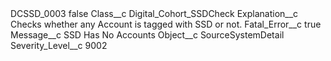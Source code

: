 <?xml version="1.0" encoding="UTF-8"?>
<CustomMetadata xmlns="http://soap.sforce.com/2006/04/metadata" xmlns:xsi="http://www.w3.org/2001/XMLSchema-instance" xmlns:xsd="http://www.w3.org/2001/XMLSchema">
    <label>DCSSD_0003</label>
    <protected>false</protected>
    <values>
        <field>Class__c</field>
        <value xsi:type="xsd:string">Digital_Cohort_SSDCheck</value>
    </values>
    <values>
        <field>Explanation__c</field>
        <value xsi:type="xsd:string">Checks whether any Account is tagged with SSD or not.</value>
    </values>
    <values>
        <field>Fatal_Error__c</field>
        <value xsi:type="xsd:boolean">true</value>
    </values>
    <values>
        <field>Message__c</field>
        <value xsi:type="xsd:string">SSD Has No Accounts</value>
    </values>
    <values>
        <field>Object__c</field>
        <value xsi:type="xsd:string">SourceSystemDetail</value>
    </values>
    <values>
        <field>Severity_Level__c</field>
        <value xsi:type="xsd:string">9002</value>
    </values>
</CustomMetadata>
